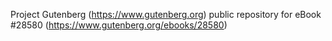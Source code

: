 Project Gutenberg (https://www.gutenberg.org) public repository for eBook #28580 (https://www.gutenberg.org/ebooks/28580)
